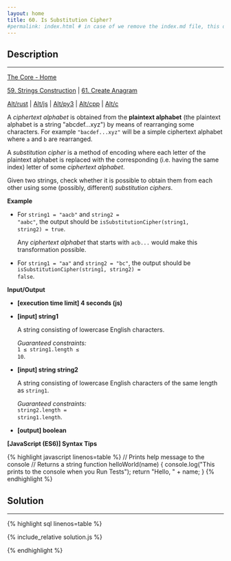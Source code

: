 ```yaml
---
layout: home
title: 60. Is Substitution Cipher?
#permalink: index.html # in case of we remove the index.md file, this doc will be the index page
---
```


<div class="row">
<div class="columnStmt" markdown="1">

## Description

---

[The Core - Home](../../code-signal-arcade-thecore/README.html)

[59. Strings Construction](../59_stringsConstruction/README.html) | [61. Create Anagram](../61_createAnagram/README.html)

[Alt/rust](./Alt_rust/README.md) | [Alt/js](./Alt_js/README.html) | [Alt/py3](./Alt_py3/README.md) | [Alt/cpp](./Alt_cpp/README.md) | [Alt/c](./Alt_c/README.md)

A _ciphertext alphabet_ is obtained from the **plaintext alphabet** (the plaintext alphabet is a string "abcdef...xyz") by means of rearranging some characters. For example <code>"bacdef...xyz"</code> will be a simple ciphertext alphabet where <code>a</code> and <code>b</code> are rearranged.

A _substitution cipher_ is a method of encoding where each letter of the plaintext alphabet is replaced with the corresponding (i.e. having the same index) letter of some _ciphertext alphabet_.

Given two strings, check whether it is possible to obtain them from each other using some (possibly, different) _substitution ciphers_.

**Example**

- For <code>string1 = "aacb"</code> and <code>string2 = "aabc"</code>, the output should be
  <code>isSubstitutionCipher(string1, string2) = true</code>.

  Any _ciphertext alphabet_ that starts with <code>acb...</code> would make this transformation possible.

- For <code>string1 = "aa"</code> and <code>string2 = "bc"</code>, the output should be
  <code>isSubstitutionCipher(string1, string2) = false</code>.

**Input/Output**

- **[execution time limit] 4 seconds (js)**

- **[input] string1**

  A string consisting of lowercase English characters.<br>

  _Guaranteed constraints:_<br>
  <code>1 ≤ string1.length ≤ 10</code>.

- **[input] string string2**

  A string consisting of lowercase English characters of the same length as <code>string1</code>.<br>

  _Guaranteed constraints:_<br>
  <code>string2.length = string1.length</code>.

- **[output] boolean**

**[JavaScript (ES6)] Syntax Tips**

{% highlight javascript linenos=table %}
// Prints help message to the console
// Returns a string
function helloWorld(name) {
console.log("This prints to the console when you Run Tests");
return "Hello, " + name;
}
{% endhighlight %}

</div>
<div class="columnSol" markdown="1">

## Solution

---

{% highlight sql linenos=table %}

{% include_relative solution.js %}

{% endhighlight %}

</div>
</div>
